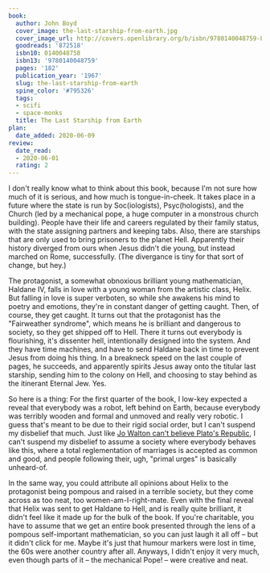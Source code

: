 ```yaml
---
book:
  author: John Boyd
  cover_image: the-last-starship-from-earth.jpg
  cover_image_url: http://covers.openlibrary.org/b/isbn/9780140048759-L.jpg
  goodreads: '872518'
  isbn10: 0140048758
  isbn13: '9780140048759'
  pages: '182'
  publication_year: '1967'
  slug: the-last-starship-from-earth
  spine_color: '#795326'
  tags:
  - scifi
  - space-monks
  title: The Last Starship from Earth
plan:
  date_added: 2020-06-09
review:
  date_read:
  - 2020-06-01
  rating: 2
---
```


I don't really know what to think about this book, because I'm not sure how much of it is serious, and how much is
tongue-in-cheek. It takes place in a future where the state is run by Soc(iologists), Psyc(hologists), and the Church
(led by a mechanical pope, a huge computer in a monstrous church building). People have their life and careers
regulated by their family status, with the state assigning partners and keeping tabs. Also, there are starships that are
only used to bring prisoners to the planet Hell. Apparently their history diverged from ours when Jesus didn't die
young, but instead marched on Rome, successfully. (The divergance is tiny for that sort of change, but hey.)

The protagonist, a somewhat obnoxious brilliant young mathematician, Haldane IV, falls in love with a young woman from
the artistic class, Helix. But falling in love is super verboten, so while she awakens his mind to poetry and emotions,
they're in constant danger of getting caught. <span class="spoilers">Then, of course, they get caught. It turns out that
the protagonist has the "Fairweather syndrome", which means he is brilliant and dangerous to society, so they get
shipped off to Hell. There it turns out everybody is flourishing, it's dissenter hell, intentionally designed into the
system. And they have time machines, and have to send Haldane back in time to prevent Jesus from doing his thing. In a
breakneck speed on the last couple of pages, he succeeds, and apparently spirits Jesus away onto the titular last
starship, sending him to the colony on Hell, and choosing to stay behind as the itinerant Eternal Jew. Yes.</span>

So here is a thing: For the first quarter of the book, I low-key expected a reveal that everybody was a robot, left
behind on Earth, because everybody was terribly wooden and formal and unmoved and really very robotic. I guess that's
meant to be due to their rigid social order, but I can't suspend my disbelief that much. Just like [Jo Walton can't
believe Plato's Republic](https://books.rixx.de/reviews/2020/among-others/), I can't suspend my disbelief to assume a
society where everybody behaves like this, where a total reglementation of marriages is accepted as common and good, and
people following their, ugh, "primal urges" is basically unheard-of.

In the same way, you could attribute all opinions about Helix to the protagonist being pompous and raised in a terrible
society, but they come across as too neat, too women-am-I-right-mate. Even with the final reveal <span class="spoilers">
that Helix was sent to get Haldane to Hell, and is really quite brilliant</span>, it didn't feel like it made up for the
bulk of the book. If you're charitable, you have to assume that we get an entire book presented through the lens of a
pompous self-important mathematician, so you can just laugh it all off – but it didn't click for me. Maybe it's just
that humour markers were lost in time, the 60s were another country after all. Anyways, I didn't enjoy it very much,
even though parts of it – the mechanical Pope! – were creative and neat.
